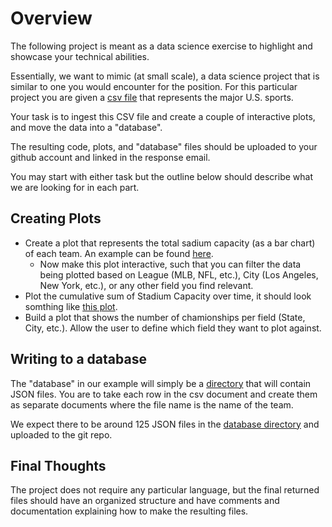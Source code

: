 # Overview

The following project is meant as a data science exercise to highlight and showcase your technical abilities.

Essentially, we want to mimic (at small scale), a data science project that is similar to one you would encounter for the position. For this particular project you are given a [csv file](./sports-teams.csv) that represents the major U.S. sports.

Your task is to ingest this CSV file and create a couple of interactive plots, and move the data into a "database".

The resulting code, plots, and "database" files should be uploaded to your github account and linked in the response email.

You may start with either task but the outline below should describe what we are looking for in each part.

## Creating Plots

- Create a plot that represents the total sadium capacity (as a bar chart) of each team. An example can be found [here](./plots/stadium-capacity.pdf).
  - Now make this plot interactive, such that you can filter the data being plotted based on League (MLB, NFL, etc.), City (Los Angeles, New York, etc.), or any other field you find relevant.
- Plot the cumulative sum of Stadium Capacity over time, it should look somthing like [this plot](./plots/total-capacity.pdf).
- Build a plot that shows the number of chamionships per field (State, City, etc.). Allow the user to define which field they want to plot against.

## Writing to a database

The "database" in our example will simply be a [directory](./database) that will contain JSON files. You are to take each row in the csv document and create them as separate documents where the file name is the name of the team.

We expect there to be around 125 JSON files in the [database directory](./database) and uploaded to the git repo.

## Final Thoughts

The project does not require any particular language, but the final returned files should have an organized structure and have comments and documentation explaining how to make the resulting files.
